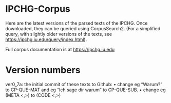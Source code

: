 # IPCHG-Corpus
Here are the latest versions of the parsed texts of the IPCHG. Once downloaded, they can be queried using CorpusSearch2. (For a simplified query, with slightly older versions of the texts, see https://ipchg.iu.edu/query/index.html).

Full corpus documentation is at https://ipchg.iu.edu

# Version numbers

ver0_7a: the initial commit of these texts to Github:
•	change eg “Warum?” to CP-QUE-MAT and eg “Ich sage dir warum” to CP-QUE-SUB.
•	change eg (META <,>) to (CODE <,>)
